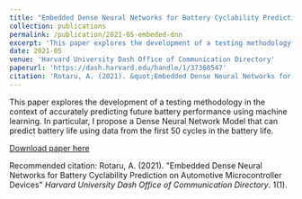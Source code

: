 ```yaml
---
title: "Embedded Dense Neural Networks for Battery Cyclability Prediction on Automotive Microcontroller Devices"
collection: publications
permalink: /publication/2021-05-embeded-dnn
excerpt: 'This paper explores the development of a testing methodology in the context of accurately predicting future battery performance using machine learning. In particular, I propose a Dense Neural Network Model that can predict battery life using data from the first 50 cycles in the battery life.'
date: 2021-05
venue: 'Harvard University Dash Office of Communication Directory'
paperurl: 'https://dash.harvard.edu/handle/1/37368547'
citation: 'Rotaru, A. (2021). &quot;Embedded Dense Neural Networks for Battery Cyclability Prediction on Automotive Microcontroller Devices.&quot; <i>Harvard University Dash Office of Communication Directory</i>. 1(1).'
---
```

This paper explores the development of a testing methodology in the context of accurately predicting future battery performance using machine learning. In particular, I propose a Dense Neural Network Model that can predict battery life using data from the first 50 cycles in the battery life.

[Download paper here](https://dash.harvard.edu/bitstream/handle/1/37368547/Official%20Senior%20Thesis.pdf?sequence=1&isAllowed=y)

Recommended citation: Rotaru, A. (2021). "Embedded Dense Neural Networks for Battery Cyclability Prediction on Automotive Microcontroller Devices" <i>Harvard University Dash Office of Communication Directory</i>. 1(1).